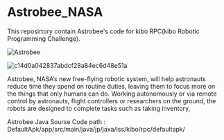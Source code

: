 # Astrobee_NASA

This reposirtory contain Astrobee's code for kibo RPC(kibo Robotic Programming Challenge).


![Astrobee](https://user-images.githubusercontent.com/59665707/98366721-759a4500-2002-11eb-99f2-079e9e34fc58.jpeg)



![c14d0a042837abdcf28a84ec6d48e51a](https://user-images.githubusercontent.com/59665707/98367404-8f885780-2003-11eb-8bd9-62c532132ec4.png)




Astrobee, NASA’s new free-flying robotic system, will help astronauts reduce time they spend on routine duties, leaving them to focus more on the things that only humans can do. Working autonomously or via remote control by astronauts, flight controllers or researchers on the ground, the robots are designed to complete tasks such as taking inventory,

Astrobee Java Sourse Code path :
DefaultApk/app/src/main/java/jp/jaxa/iss/kibo/rpc/defaultapk/
